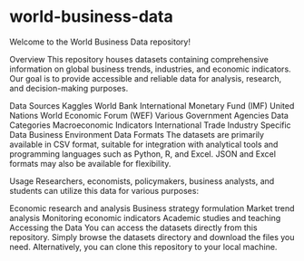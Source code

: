 # world-business-data
Welcome to the World Business Data repository!

Overview
This repository houses datasets containing comprehensive information on global business trends, industries, and economic indicators. Our goal is to provide accessible and reliable data for analysis, research, and decision-making purposes.

Data Sources
Kaggles
World Bank
International Monetary Fund (IMF)
United Nations
World Economic Forum (WEF)
Various Government Agencies
Data Categories
Macroeconomic Indicators
International Trade
Industry Specific Data
Business Environment
Data Formats
The datasets are primarily available in CSV format, suitable for integration with analytical tools and programming languages such as Python, R, and Excel. JSON and Excel formats may also be available for flexibility.

Usage
Researchers, economists, policymakers, business analysts, and students can utilize this data for various purposes:

Economic research and analysis
Business strategy formulation
Market trend analysis
Monitoring economic indicators
Academic studies and teaching
Accessing the Data
You can access the datasets directly from this repository. Simply browse the datasets directory and download the files you need. Alternatively, you can clone this repository to your local machine.
